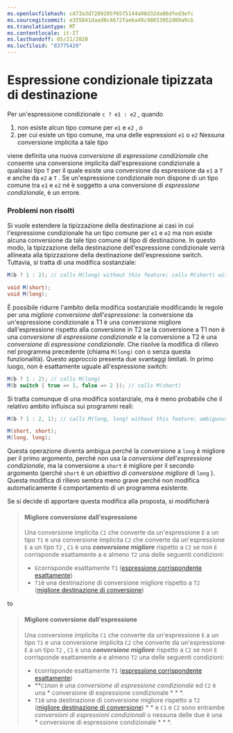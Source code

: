 ```yaml
---
ms.openlocfilehash: cd73a3d7289205f65f5144a98d32da06dfed3efc
ms.sourcegitcommit: e355841daad8c4672fae6a49c98653952d89a9cb
ms.translationtype: MT
ms.contentlocale: it-IT
ms.lasthandoff: 05/21/2020
ms.locfileid: "83775420"
---
```

# <a name="target-typed-conditional-expression"></a>Espressione condizionale tipizzata di destinazione

Per un'espressione condizionale `c ? e1 : e2` , quando

1. non esiste alcun tipo comune per `e1` e `e2` , o
2. per cui esiste un tipo comune, ma una delle espressioni `e1` o `e2` Nessuna conversione implicita a tale tipo

viene definita una nuova *conversione di espressione condizionale* che consente una conversione implicita dall'espressione condizionale a qualsiasi tipo `T` per il quale esiste una conversione da espressione da `e1` a `T` e anche da `e2` a `T` .  Se un'espressione condizionale non dispone di un tipo comune tra `e1` e `e2` né è soggetto a una conversione di *espressione condizionale*, è un errore.

### <a name="open-issues"></a>Problemi non risolti

Si vuole estendere la tipizzazione della destinazione ai casi in cui l'espressione condizionale ha un tipo comune per `e1` e `e2` ma non esiste alcuna conversione da tale tipo comune al tipo di destinazione. In questo modo, la tipizzazione della destinazione dell'espressione condizionale verrà allineata alla tipizzazione della destinazione dell'espressione switch. Tuttavia, si tratta di una modifica sostanziale:

```csharp
M(b ? 1 : 2); // calls M(long) without this feature; calls M(short) with this feature

void M(short);
void M(long);
```

È possibile ridurre l'ambito della modifica sostanziale modificando le regole per una *migliore conversione dall'espressione*: la conversione da un'espressione condizionale a T1 è una conversione migliore dall'espressione rispetto alla conversione in T2 se la conversione a T1 non è una *conversione di espressione condizionale* e la conversione a T2 è una *conversione di espressione condizionale*.  Che risolve la modifica di rilievo nel programma precedente (chiama `M(long)` con o senza questa funzionalità). Questo approccio presenta due svantaggi limitati.  In primo luogo, non è esattamente uguale all'espressione switch:

```csharp
M(b ? 1 : 2); // calls M(long)
M(b switch { true => 1, false => 2 }); // calls M(short)
```

Si tratta comunque di una modifica sostanziale, ma è meno probabile che il relativo ambito influisca sui programmi reali:

```csharp
M(b ? 1 : 2, 1); // calls M(long, long) without this feature; ambiguous with this feature.

M(short, short);
M(long, long);
```

Questa operazione diventa ambigua perché la conversione a `long` è migliore per il primo argomento, perché non usa la *conversione dell'espressione condizionale*, ma la conversione a `short` è migliore per il secondo argomento (perché `short` è un *obiettivo di conversione migliore* di `long` ). Questa modifica di rilievo sembra meno grave perché non modifica automaticamente il comportamento di un programma esistente.

Se si decide di apportare questa modifica alla proposta, si modificherà

> #### <a name="better-conversion-from-expression"></a>Migliore conversione dall'espressione
> 
> Una conversione implicita `C1` che converte da un'espressione `E` a un tipo `T1` e una conversione implicita `C2` che converte da un'espressione `E` a un tipo `T2` , `C1` è una ***conversione migliore*** rispetto a `C2` se non `E` corrisponde esattamente a e almeno `T2` una delle seguenti condizioni:
> 
> * `E`corrisponde esattamente `T1` ([espressione corrispondente esattamente](expressions.md#exactly-matching-expression))
> * `T1`è una destinazione di conversione migliore rispetto a `T2` ([migliore destinazione di conversione](expressions.md#better-conversion-target))

to

> #### <a name="better-conversion-from-expression"></a>Migliore conversione dall'espressione
> 
> Una conversione implicita `C1` che converte da un'espressione `E` a un tipo `T1` e una conversione implicita `C2` che converte da un'espressione `E` a un tipo `T2` , `C1` è una ***conversione migliore*** rispetto a `C2` se non `E` corrisponde esattamente a e almeno `T2` una delle seguenti condizioni:
> 
> * `E`corrisponde esattamente `T1` ([espressione corrispondente esattamente](expressions.md#exactly-matching-expression))
> * **`C1`non è una *conversione di espressione condizionale* ed `C2` è una * conversione di espressione condizionale * * *.
> * `T1`è una destinazione di conversione migliore rispetto a `T2` ([migliore destinazione di conversione](expressions.md#better-conversion-target)) * * e `C1` e `C2` sono entrambe *conversioni di espressioni condizionali* o nessuna delle due è una * conversione di espressione condizionale * * *.
